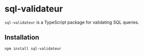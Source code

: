 # sql-validateur

`sql-validateur` is a TypeScript package for validating SQL queries.

## Installation

```bash
npm install sql-validateur

